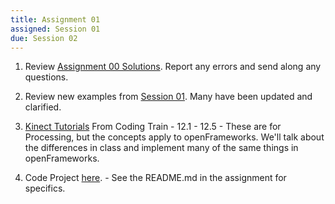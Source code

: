 ```yaml
---
title: Assignment 01
assigned: Session 01
due: Session 02
---
```


1.  Review [Assignment 00 Solutions](https://github.com/SAIC-ARTTECH-3039-5039/Assignment_00). Report any errors and send along any questions.

2.  Review new examples from [Session 01](https://github.com/SAIC-ATS/ARTTECH-3039/tree/master/Session_01). Many have been updated and clarified.

3. [Kinect Tutorials](https://www.youtube.com/watch?v=QmVNgdapJJM&list=PLRqwX-V7Uu6ZMlWHdcy8hAGDy6IaoxUKf) From Coding Train
        - 12.1 - 12.5
        - These are for Processing, but the concepts apply to openFrameworks. We'll talk about the differences in class and implement many of the same things in openFrameworks.

4. Code Project [here](https://classroom.github.com/a/jOrIhPue).
        - See the README.md in the assignment for specifics.
